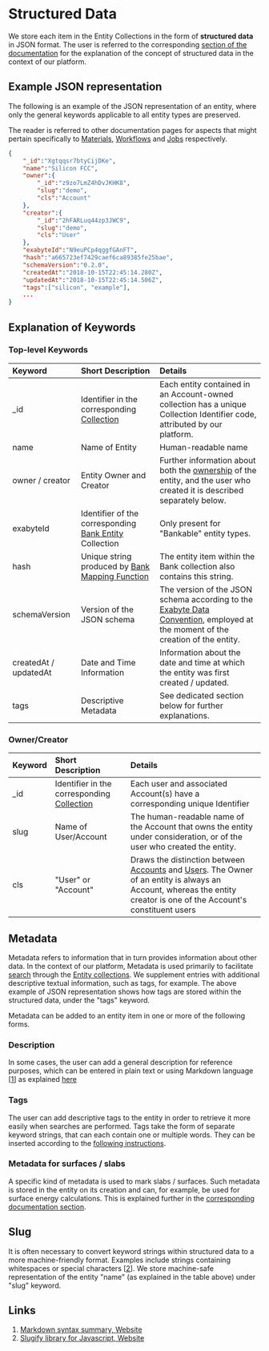 # Structured Data

We store each item in the Entity Collections in the form of **structured data** in JSON format. The user is referred to the corresponding [section of the documentation](../data-structured/overview.md) for the explanation of the concept of structured data in the context of our platform.

## Example JSON representation

The following is an example of the JSON representation of an entity, where only the general keywords applicable to all entity types are preserved. 

The reader is referred to other documentation pages for aspects that might pertain specifically to [Materials](../materials/data.md), [Workflows](../workflows/data/data.md) and [Jobs](../jobs/data.md) respectively. 

```json
{
    "_id":"Xgtqqsr7btyCijDKe",
    "name":"Silicon FCC",
    "owner":{
        "_id":"z9zo7LmZ4hDvJKHK8",
        "slug":"demo",
        "cls":"Account"
    },
    "creator":{
        "_id":"2hFARLuq44zp3JWC9",
        "slug":"demo",
        "cls":"User"
    },
    "exabyteId":"N9euPCp4qggfGAnFT",
    "hash":"a665723ef7429caef6ca89385fe25bae",
    "schemaVersion":"0.2.0",
    "createdAt":"2018-10-15T22:45:14.280Z",
    "updatedAt":"2018-10-15T22:45:14.506Z",
    "tags":["silicon", "example"],
    ...
}

```

## Explanation of Keywords

### Top-level Keywords

| Keyword    |  Short Description      | Details        | 
| :-------- |:----------- |:------------- |
| _id | Identifier in the corresponding [Collection](../accounts/collections.md) | Each entity contained in an Account-owned collection has a unique Collection Identifier code, attributed by our platform. |
| name | Name of Entity | Human-readable name |
| owner / creator | Entity Owner and Creator | Further information about both the [ownership](ownership.md) of the entity, and the user who created it is described separately below. |
| exabyteId      | Identifier of the corresponding [Bank Entity](bank.md) Collection | Only present for "Bankable" entity types. |
| hash |  Unique string produced by [Bank Mapping Function](bank.md) |  The entity item within the Bank collection also contains this string.   |
| schemaVersion |  Version of the JSON schema | The version of the JSON schema according to the [Exabyte Data Convention](../data-structured/overview.md), employed at the moment of the creation of the entity.  |
| createdAt / updatedAt  | Date and Time Information  | Information about the date and time at which the entity was first created / updated.  |
| tags | Descriptive Metadata  | See dedicated section below for further explanations. |

### Owner/Creator

| Keyword    |  Short Description      | Details        | 
| :-------- |:----------- |:------------- |
| _id | Identifier in the corresponding [Collection](../accounts/collections.md) | Each user and associated Account(s) have a corresponding unique Identifier |
| slug | Name of User/Account | The human-readable name of the Account that owns the entity under consideration, or of the user who created the entity. |
| cls  | "User" or "Account" | Draws the distinction between [Accounts](../accounts/overview.md) and [Users](../accounts/users.md). The Owner of an entity is always an Account, whereas the entity creator is one of the Account's constituent users |


## Metadata

Metadata refers to information that in turn provides information about other data. In the context of our platform, Metadata is used primarily to facilitate [search](actions/search.md) through the [Entity collections](../accounts/collections.md). We supplement entries with additional descriptive textual information, such as tags, for example. The above example of JSON representation shows how tags are stored within the structured data, under the "tags" keyword.

Metadata can be added to an entity item in one or more of the following forms. 

### Description

In some cases, the user can add a general description for reference purposes, which can be entered in plain text or using Markdown language [[1](#links)] as explained [here](actions/metadata.md#edit-description)

### Tags

The user can add descriptive tags to the entity in order to retrieve it more easily when searches are performed. Tags take the form of separate keyword strings, that can each contain one or multiple words. They can be inserted according to the [following instructions](actions/metadata.md#edit-tags).

### Metadata for surfaces / slabs

A specific kind of metadata is used to mark slabs / surfaces. Such metadata is stored in the entity on its creation and can, for example, be used for surface energy calculations. This is explained further in the [corresponding documentation section](../materials-designer/header-menu/advanced/surface-slab/#structural-metadata).

## Slug

It is often necessary to convert keyword strings within structured data to a more machine-friendly format. Examples include strings containing whitespaces or special characters [[2](#links)]. We store machine-safe representation of the entity "name" (as explained in the table above) under "slug" keyword.

## Links

1. [Markdown syntax summary, Website](https://daringfireball.net/projects/markdown/syntax)
2. [Slugify library for Javascript, Website](https://www.npmjs.com/package/slugify)
